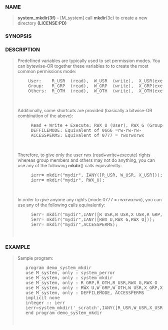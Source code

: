 <?
<body>
  <div id="Container">
    <div id="Content">
      <div class="c120"></div><a name="0"></a>

      <h3><a name="0">NAME</a></h3>

      <blockquote>
        <b>system_mkdir(3f)</b> - [M_system] call <b>mkdir</b>(3c) to create a new directory <b>(LICENSE:PD)</b>
      </blockquote><a name="contents" id="contents"></a>

      <h3><a name="6">SYNOPSIS</a></h3><a name="2"></a>

      <h3><a name="2">DESCRIPTION</a></h3>

      <blockquote>
        <p>Predefined variables are typically used to set permission modes. You can bytewise-OR together these variables to to create the most common
        permissions mode:</p>
        <pre>
    User:    R_USR  (read),  W_USR  (write),  X_USR(execute)
    Group:   R_GRP  (read),  W_GRP  (write),  X_GRP(execute)
    Others:  R_OTH  (read),  W_OTH  (write),  X_OTH(execute)
<br />
</pre>Additionally, some shortcuts are provided (basically a bitwise-OR combination of the above):
        <pre>
     Read + Write + Execute: RWX_U (User), RWX_G (Group), RWX_O (Others)
     DEFFILEMODE: Equivalent of 0666 =rw-rw-rw-
     ACCESSPERMS: Equivalent of 0777 = rwxrwxrwx
<br />
</pre>Therefore, to give only the user rwx (read+write+execute) rights whereas group members and others may not do anything, you can use any of the
following <b>mkdir</b>() calls equivalently:
        <pre>
     ierr= mkdir("mydir", IANY([R_USR, W_USR, X_USR]));
     ierr= mkdir("mydir", RWX_U);
<br />
</pre>In order to give anyone any rights (mode 0777 = rwxrwxrwx), you can use any of the following calls equivalently:
        <pre>
     ierr= mkdir("mydir",IANY([R_USR,W_USR,X_USR,R_GRP,W_GRP,X_GRP,R_OTH,W_OTH,X_OTH]));
     ierr= mkdir("mydir",IANY([RWX_U,RWX_G,RWX_O]));
     ierr= mkdir("mydir",ACCESSPERMS);
<br />
</pre>
      </blockquote><a name="3"></a>

      <h3><a name="3">EXAMPLE</a></h3>

      <blockquote>
        Sample program:
        <pre>
   program demo_system_mkdir
   use M_system, only : system_perror
   use M_system, only : system_mkdir
   use M_system, only : R_GRP,R_OTH,R_USR,RWX_G,RWX_O
   use M_system, only : RWX_U,W_GRP,W_OTH,W_USR,X_GRP,X_OTH,X_USR
   use M_system, only : DEFFILEMODE, ACCESSPERMS
   implicit none
   integer :: ierr
   ierr=system_mkdir('_scratch',IANY([R_USR,W_USR,X_USR]))
   end program demo_system_mkdir
<br />
</pre>
      </blockquote><a name="4"></a>
    </div>
  </div>
</body>
